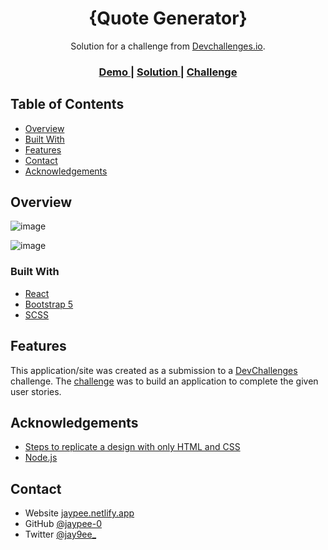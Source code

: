 <h1 align="center">{Quote Generator}</h1>

<div align="center">
   Solution for a challenge from  <a href="http://devchallenges.io" target="_blank">Devchallenges.io</a>.
</div>

<div align="center">
  <h3>
    <a href="https://todolist-jaypee.netlify.app/">
      Demo
    </a>
    <span> | </span>
    <a href="https://devchallenges.io/solutions/nE8pV26kobfz8TJxZ0Yg">
      Solution
    </a>
    <span> | </span>
    <a href="https://devchallenges.io/">
      Challenge
    </a>
  </h3>
</div>

## Table of Contents

- [Overview](#overview)
- [Built With](#built-with)
- [Features](#features)
- [Contact](#contact)
- [Acknowledgements](#acknowledgements)


## Overview

![image](https://user-images.githubusercontent.com/32205725/168492494-5429da5f-b741-42c4-be72-102596120177.png)

![image](https://user-images.githubusercontent.com/32205725/168492486-a4fb1c2e-7288-45e2-ae99-9ad705285482.png)

### Built With

- [React](https://reactjs.org/)
- [Bootstrap 5](https://getbootstrap.com/docs/5.0/getting-started/introduction/)
- [SCSS](https://sass-lang.com/documentation)

## Features

This application/site was created as a submission to a [DevChallenges](https://devchallenges.io/challenges) challenge. The [challenge](https://devchallenges.io/solutions/uav8gXCE64yfbLYrNUkR) was to build an application to complete the given user stories.


## Acknowledgements

- [Steps to replicate a design with only HTML and CSS](https://devchallenges-blogs.web.app/how-to-replicate-design/)
- [Node.js](https://nodejs.org/)

## Contact

- Website [jaypee.netlify.app](https://jaypee.netlify.app/)
- GitHub [@jaypee-0](https://github.com/jaypee-0)
- Twitter [@jay9ee_](https://twitter.com/jay9ee_)
